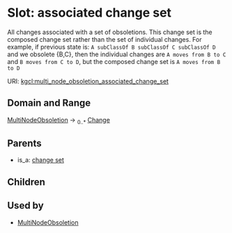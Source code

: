 
# Slot: associated change set


All changes associated with a set of obsoletions. This change set is the composed change set rather than the set of individual changes. For example, if previous state is:
  `A subClassOf B subClassOf C subClassOf D`
and we obsolete {B,C}, then the individual changes are `A moves from B to C` and `B moves from C to D`, but the composed change set is `A moves from B to D`

URI: [kgcl:multi_node_obsoletion_associated_change_set](http://w3id.org/kgcl_schema/multi_node_obsoletion_associated_change_set)


## Domain and Range

[MultiNodeObsoletion](MultiNodeObsoletion.md) &#8594;  <sub>0..\*</sub> [Change](Change.md)

## Parents

 *  is_a: [change set](change_set.md)

## Children


## Used by

 * [MultiNodeObsoletion](MultiNodeObsoletion.md)
